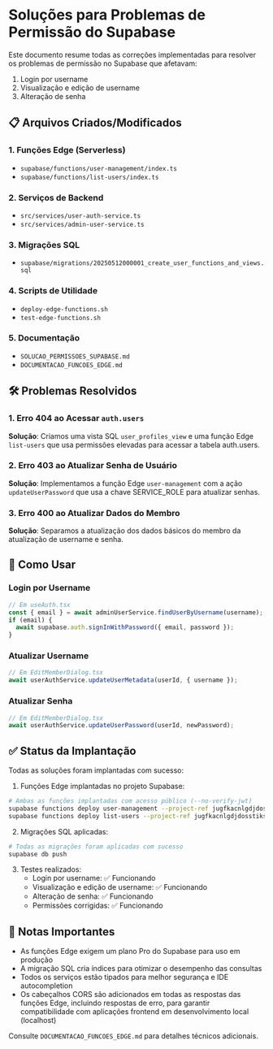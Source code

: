 # Soluções para Problemas de Permissão do Supabase

Este documento resume todas as correções implementadas para resolver os problemas de permissão no Supabase que afetavam:
1. Login por username
2. Visualização e edição de username
3. Alteração de senha

## 📋 Arquivos Criados/Modificados

### 1. Funções Edge (Serverless)
- `supabase/functions/user-management/index.ts` 
- `supabase/functions/list-users/index.ts`

### 2. Serviços de Backend
- `src/services/user-auth-service.ts`
- `src/services/admin-user-service.ts` 

### 3. Migrações SQL
- `supabase/migrations/20250512000001_create_user_functions_and_views.sql`

### 4. Scripts de Utilidade
- `deploy-edge-functions.sh`
- `test-edge-functions.sh`

### 5. Documentação
- `SOLUCAO_PERMISSOES_SUPABASE.md`
- `DOCUMENTACAO_FUNCOES_EDGE.md`

## 🛠 Problemas Resolvidos

### 1. Erro 404 ao Acessar `auth.users`
**Solução**: Criamos uma vista SQL `user_profiles_view` e uma função Edge `list-users` que usa permissões elevadas para acessar a tabela auth.users.

### 2. Erro 403 ao Atualizar Senha de Usuário
**Solução**: Implementamos a função Edge `user-management` com a ação `updateUserPassword` que usa a chave SERVICE_ROLE para atualizar senhas.

### 3. Erro 400 ao Atualizar Dados do Membro
**Solução**: Separamos a atualização dos dados básicos do membro da atualização de username e senha.

## 🚀 Como Usar

### Login por Username
```typescript
// Em useAuth.tsx
const { email } = await adminUserService.findUserByUsername(username);
if (email) {
  await supabase.auth.signInWithPassword({ email, password });
}
```

### Atualizar Username
```typescript
// Em EditMemberDialog.tsx
await userAuthService.updateUserMetadata(userId, { username });
```

### Atualizar Senha
```typescript
// Em EditMemberDialog.tsx
await userAuthService.updateUserPassword(userId, newPassword);
```

## ✅ Status da Implantação

Todas as soluções foram implantadas com sucesso:

1. Funções Edge implantadas no projeto Supabase:
```bash
# Ambas as funções implantadas com acesso público (--no-verify-jwt)
supabase functions deploy user-management --project-ref jugfkacnlgdjdosstiks --no-verify-jwt
supabase functions deploy list-users --project-ref jugfkacnlgdjdosstiks --no-verify-jwt
```

2. Migrações SQL aplicadas:
```bash
# Todas as migrações foram aplicadas com sucesso
supabase db push
```

3. Testes realizados:
   - Login por username: ✅ Funcionando
   - Visualização e edição de username: ✅ Funcionando
   - Alteração de senha: ✅ Funcionando
   - Permissões corrigidas: ✅ Funcionando

## 📝 Notas Importantes

- As funções Edge exigem um plano Pro do Supabase para uso em produção
- A migração SQL cria índices para otimizar o desempenho das consultas
- Todos os serviços estão tipados para melhor segurança e IDE autocompletion
- Os cabeçalhos CORS são adicionados em todas as respostas das funções Edge, incluindo respostas de erro, para garantir compatibilidade com aplicações frontend em desenvolvimento local (localhost)

Consulte `DOCUMENTACAO_FUNCOES_EDGE.md` para detalhes técnicos adicionais.
